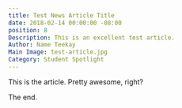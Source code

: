 ```yaml
---
title: Test News Article Title
date: 2018-02-14 00:00:00 -08:00
position: 8
Description: This is an excellent test article.
Author: Name Teekay
Main Image: test-article.jpg
Category: Student Spotlight
---
```


This is the article. Pretty awesome, right?

The end.
